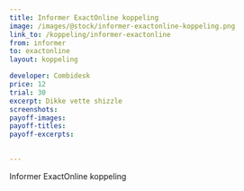 ```yaml
---
title: Informer ExactOnline koppeling
image: /images/@stock/informer-exactonline-koppeling.png
link_to: /koppeling/informer-exactonline
from: informer
to: exactonline
layout: koppeling

developer: Combidesk
price: 12
trial: 30
excerpt: Dikke vette shizzle
screenshots:
payoff-images:
payoff-titles:
payoff-excerpts:

 
---
```


Informer ExactOnline koppeling
